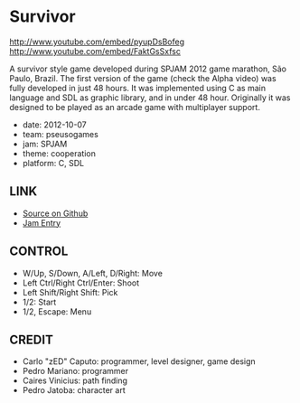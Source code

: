 Survivor
========
http://www.youtube.com/embed/pyupDsBofeg
http://www.youtube.com/embed/FaktGsSxfsc

A survivor style game developed during SPJAM 2012 game marathon,
São Paulo, Brazil. The first version of the game (check the Alpha
video) was fully developed in just 48 hours. It was implemented using C as
main language and SDL as graphic library, and in under 48 hour. Originally
it was designed to be played as an arcade game with multiplayer support.

* date: 2012-10-07
* team: pseusogames
* jam: SPJAM
* theme: cooperation
* platform: C, SDL

LINK
----
* [Source on Github](https://github.com/pseudogames/survivor)
* [Jam Entry](http://spjam.com.br/jogos/survivor)

CONTROL
-------
* W/Up, S/Down, A/Left, D/Right: Move
* Left Ctrl/Right Ctrl/Enter: Shoot
* Left Shift/Right Shift: Pick
* 1/2: Start
* 1/2, Escape: Menu

CREDIT
------
* Carlo "zED" Caputo: programmer, level designer, game design
* Pedro Mariano: programmer
* Caires Vinicius: path finding
* Pedro Jatoba: character art

